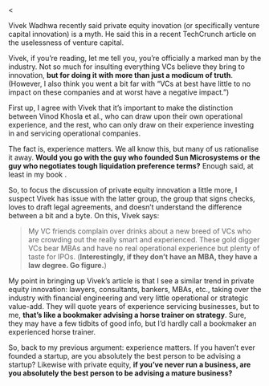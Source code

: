 <<p>Vivek Wadhwa recently said private equity inovation (or specifically venture capital innovation) is a myth. He said this in a recent TechCrunch article on the uselessness of venture capital.</p><p>Vivek, if you&#8217;re reading, let me tell you, you&#8217;re officially a marked man by the industry. Not so much for insulting everything VCs believe they bring to innovation, <strong>but for doing it with more than just a modicum of truth</strong>. (However, I also think you went a bit far with &#8220;VCs at best have little to no impact on these companies and at worst have a negative impact.&#8221;)</p><p>First up, I agree with Vivek that it&#8217;s important to make the distinction between Vinod Khosla et al., who can draw upon their own operational experience, and the rest, who can only draw on their experience investing in and servicing operational companies.</p><p>The fact is, experience matters. We all know this, but many of us rationalise it away. <strong>Would you go with the guy who founded Sun Microsystems or the guy who negotiates tough liquidation preference terms?</strong> Enough said, at least in my book .</p><p>So, to focus the discussion of private equity innovation a little more, I suspect Vivek has issue with the latter group, the group that signs checks, loves to draft legal agreements, and doesn&#8217;t understand the difference between a bit and a byte.  On this, Vivek says:</p><blockquote><p>My VC friends complain over drinks about a new breed of VCs who are crowding out the really smart and experienced. These gold digger VCs bear MBAs and have no real operational experience but plenty of taste for IPOs. (<strong>Interestingly, if they don&#8217;t have an MBA, they have a law degree. Go figure.</strong>)</p></blockquote><p>My point in bringing up Vivek&#8217;s article is that I see a similar trend in private equity innovation: lawyers, consultants, bankers, MBAs, etc., taking over the industry with financial engineering and very little operational or strategic value-add. They will quote years of experience servicing businesses, but to me, <strong>that&#8217;s like a bookmaker advising a horse trainer on strategy</strong>. Sure, they may have a few tidbits of good info, but I&#8217;d hardly call a bookmaker an experienced horse trainer.</p><p>So, back to my previous argument: experience matters. If you haven&#8217;t ever founded a startup, are you absolutely the best person to be advising a startup? Likewise with private equity, <strong>if you&#8217;ve never run a business, are you absolutely the best person to be advising a mature business?</strong></p>
